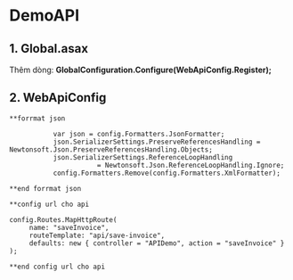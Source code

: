 # DemoAPI

## 1. Global.asax
Thêm dòng:  **GlobalConfiguration.Configure(WebApiConfig.Register);**


## 2. WebApiConfig

```
**forrmat json

           var json = config.Formatters.JsonFormatter;
           json.SerializerSettings.PreserveReferencesHandling = Newtonsoft.Json.PreserveReferencesHandling.Objects;
           json.SerializerSettings.ReferenceLoopHandling
                      = Newtonsoft.Json.ReferenceLoopHandling.Ignore;
           config.Formatters.Remove(config.Formatters.XmlFormatter);
           
**end forrmat json
```

```
**config url cho api

config.Routes.MapHttpRoute(
     name: "saveInvoice",
     routeTemplate: "api/save-invoice",
     defaults: new { controller = "APIDemo", action = "saveInvoice" }
);

**end config url cho api
```
